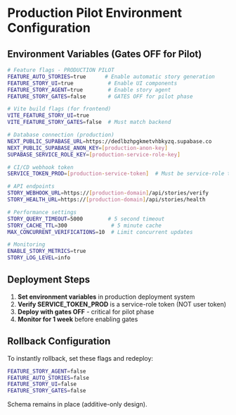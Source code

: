 # Production Pilot Environment Configuration

## Environment Variables (Gates OFF for Pilot)

```bash
# Feature flags - PRODUCTION PILOT
FEATURE_AUTO_STORIES=true      # Enable automatic story generation
FEATURE_STORY_UI=true           # Enable UI components
FEATURE_STORY_AGENT=true        # Enable story agent
FEATURE_STORY_GATES=false       # GATES OFF for pilot phase

# Vite build flags (for frontend)
VITE_FEATURE_STORY_UI=true
VITE_FEATURE_STORY_GATES=false  # Must match backend

# Database connection (production)
NEXT_PUBLIC_SUPABASE_URL=https://dedlbzhpgkmetvhbkyzq.supabase.co
NEXT_PUBLIC_SUPABASE_ANON_KEY=[production-anon-key]
SUPABASE_SERVICE_ROLE_KEY=[production-service-role-key]

# CI/CD webhook token
SERVICE_TOKEN_PROD=[production-service-token]  # Must be service-role token

# API endpoints
STORY_WEBHOOK_URL=https://[production-domain]/api/stories/verify
STORY_HEALTH_URL=https://[production-domain]/api/stories/health

# Performance settings
STORY_QUERY_TIMEOUT=5000        # 5 second timeout
STORY_CACHE_TTL=300              # 5 minute cache
MAX_CONCURRENT_VERIFICATIONS=10  # Limit concurrent updates

# Monitoring
ENABLE_STORY_METRICS=true
STORY_LOG_LEVEL=info
```

## Deployment Steps

1. **Set environment variables** in production deployment system
2. **Verify SERVICE_TOKEN_PROD** is a service-role token (NOT user token)
3. **Deploy with gates OFF** - critical for pilot phase
4. **Monitor for 1 week** before enabling gates

## Rollback Configuration

To instantly rollback, set these flags and redeploy:

```bash
FEATURE_STORY_AGENT=false
FEATURE_AUTO_STORIES=false
FEATURE_STORY_UI=false
FEATURE_STORY_GATES=false
```

Schema remains in place (additive-only design).